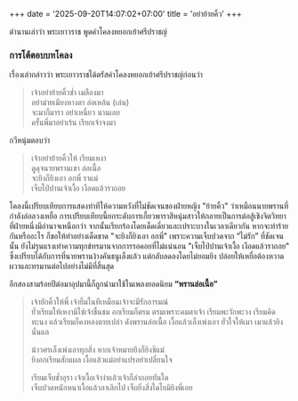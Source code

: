 +++
date = '2025-09-20T14:07:02+07:00'
title = 'อย่าย้ายคิ้ว'
+++

ตำนานเล่าว่า พระเยาวราช พูดคำโคลงหยอกเย้าศรีปราชญ์

### การโต้ตอบบทโคลง

เรื่องเล่ากล่าวว่า พระเยาวราชได้ตรัสคำโคลงหยอกเย้าศรีปราชญ์ก่อนว่า

> เจ้าอย่าย้ายคิ้วช่ำ เมลืองมา  
> อย่าม่ายเมียงหางตา ล่อเหล้น (เล่น)  
> จะมาก็มารา อย่าเหนี่ยว นานเลย  
> ครั้นพี่มาอย่าเร้น เรียกเจ้าจงมา  

กวีหนุ่มตอบว่า

> เจ้าอย่าย้ายคิ้วให้ เรียมเหงา  
> ดูดุจนายพรานเขา ล่อเนื้อ  
> จะยิงก็ยิงเอา อกพี่ ราแม่  
> เจ็บไป่ปานเจ้าเงื้อ เงือดแล้วราถอย  

โคลงนี้เปรียบเทียบการแสดงท่าทีให้ความหวังที่ไม่ชัดเจนของฝ่ายหญิง "ย้ายคิ้ว" ว่าเหมือนนายพรานที่กำลังล่อลวงเหยื่อ การเปรียบเทียบนี้ยกระดับการเกี้ยวพาราสีหนุ่มสาวให้กลายเป็นการต่อสู้เชิงจิตวิทยาที่ฝ่ายหนึ่งมีอำนาจเหนือกว่า จากนั้นเรียกร้องโดยเด็ดเดี่ยวและเปราะบางในเวลาเดียวกัน หากจะทำร้ายกันหรืออะไร ก็ขอให้ทำอย่างเด็ดขาด "จะยิงก็ยิงเอา อกพี่" เพราะความเจ็บปวดจาก “ไม่รัก” ที่ชัดเจนนั้น ยังไม่รุนแรงเท่าความทุกข์ทรมานจากการรอคอยที่ไม่แน่นอน "เจ็บไป่ปานเจ้าเงื้อ เงือดแล้วราถอย" ซึ่งเปรียบได้กับการที่นายพรานง้างคันธนูเล็งแล้ว แต่กลับลดลงโดยไม่ยอมยิง ปล่อยให้เหยื่อต้องหวาดผวาและทรมานต่อไปอย่างไม่มีที่สิ้นสุด

อีกสองสามร้อยปีต่อมาอุปมานี้ก็ถูกนำมาใช้ในเพลงยอดนิยม **“พรานล่อเนื้อ”**

> เจ้ายักคิ้วให้พี่ เจ้ายิ้มในทีเหมือนเจ้าจะมีรักอารมณ์  
> ยั่วเรียมให้เหงามิใช่เจ้าชื่นชม อกเรียมก็ตรม ตรมเพราะคมตาเจ้า
> เรียมพะวักพะวง เรียมคิดทะนง แล้วเรียมก็คงหลงตายเปล่า
> ดังพรานล่อเนื้อ เงื้อแล้วเล็งเพ่งเอา ยั่วใจให้เมา เมาแล้วยิงนั่นแล
> 
> น้าวศรเล็งเพ่งเอาทุกสิ่ง หากเจ้าหมายยิงก็ยิงซิแม่  
> ยิงอกเรียมสักแผล เงื้อแล้วแม่อย่าแปรอย่าเปลี่ยนใจ
>
> เรียมเจ็บช้ำอุรา เจ้าเงื้อเจ้าง่าแล้วเจ้าก็ล่าถอยทันใด  
> เจ็บปวดหนักหนาเงื้อแล้วลาเลิกไป เจ็บยิ่งสิ่งใดไยมิยิงพี่เอย